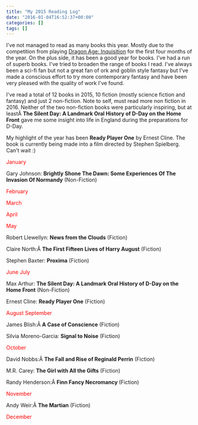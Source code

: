 ```yaml
---
title: "My 2015 Reading Log"
date: "2016-01-04T16:52:37+00:00"
categories: []
tags: []
---
```


I've not managed to read as many books this year. Mostly due to the competition from playing <a href="https://www.dragonage.com/en_GB/home">Dragon Age: Inquisition</a> for the first four months of the year. On the plus side, it has been a good year for books. I've had a run of superb books. I've tried to broaden the range of books I read. I've always been a sci-fi fan but not a great fan of ork and goblin style fantasy but I've made a conscious effort to try more contemporary fantasy and have been very pleased with the quality of work I've found.

I've read a total of 12 books in 2015, 10 fiction (mostly science fiction and fantasy) and just 2 non-fiction. Note to self, must read more non fiction in 2016. Neither of the two non-fiction books were particularly inspiring, but at leastÂ <strong>The Silent Day: A Landmark Oral History of D-Day on the Home Front</strong> gave me some insight into life in England during the preparations for D-Day.

My highlight of the year has been <strong>Ready Player One</strong> by Ernest Cline. The book is currently being made into a film directed by Stephen Spielberg. Can't wait :)

<span style="color: #ff0000;">January</span>

Gary Johnson: <strong>Brightly Shone The Dawn: Some Experiences Of The Invasion Of Normandy</strong> (Non-Fiction)

<span style="color: #ff0000;">February</span>

<span style="color: #ff0000;">March</span>

<span style="color: #ff0000;">April</span>

<span style="color: #ff0000;">May</span>

Robert Llewellyn: <strong>News from the Clouds</strong> (Fiction)<strong>
</strong>

Claire North:Â <strong>The First Fifteen Lives of Harry August</strong> (Fiction)<strong>
</strong>

Stephen Baxter: <strong>Proxima</strong> (Fiction)

<span style="color: #ff0000;">June</span>
<span style="color: #ff0000;"> July</span>

Max Arthur: <strong>The Silent Day: A Landmark Oral History of D-Day on the Home Front</strong> (Non-Fiction)

Ernest Cline: <strong>Ready Player One</strong> (Fiction)

<span style="color: #ff0000;">August</span>
<span style="color: #ff0000;"> September</span>

James Blish:Â <strong>A Case of Conscience</strong> (Fiction)

Silvia Moreno-Garcia: <strong>Signal to Noise</strong> (Fiction)

<span style="color: #ff0000;">October</span>

David Nobbs:Â <strong>The Fall and Rise of Reginald Perrin</strong> (Fiction)

M.R. Carey: <strong>The Girl with All the Gifts</strong> (Fiction)

Randy Henderson:Â <strong>Finn Fancy Necromancy </strong>(Fiction)

<span style="color: #ff0000;">November</span>

Andy Weir:Â <strong>The Martian</strong> (Fiction)

<span style="color: #ff0000;">December</span>

&nbsp;
